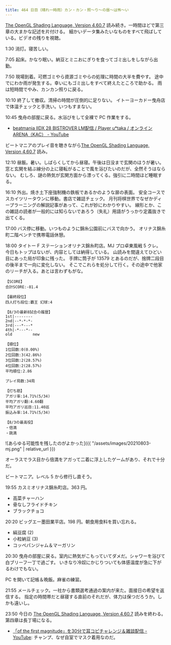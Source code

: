 ```yaml
---
title: 464 日目（晴れ一時雨）カン・カン・照～り～の昼～は怖～い
---
```


[The OpenGL Shading Language, Version 4.60.7][glsl460] 読み続き。一時間ほどで第三章の大まかな記述を片付ける。
細かいデータ集みたいなものをすべて飛ばしている。ビデオの残りを視聴。

1:30 消灯。寝苦しい。

7:05 起床。かなり眠い。納豆とミニおにぎりを食ってゴミ出しをしながら出勤。

7:50 現場到着。可燃ゴミやら資源ゴミやらの処理に時間の大半を費やす。
途中でにわか雨が発生する。幸いにもゴミ出しをすべて終えたところで助かる。
雨は短時間でやみ、カンカン照りに戻る。

10:10 終了して撤収。清掃の時間が圧倒的に足りない。
イトーヨーカドー曳舟店で体温チェックと手洗い。いつもすまない。

10:45 曳舟の部屋に戻る。水浴びをして全裸で PC 作業をする。

* [beatmania IIDX 28 BISTROVER LM配信 / Player u*taka / オンラインARENA（KAC） - YouTube](https://www.youtube.com/watch?v=Qr5m1W24s78)

ビートマニアのプレイ音を聴きながら[The OpenGL Shading Language, Version 4.60.7][glsl460] 読み。

12:10 昼飯。暑い。しばらくしてから昼寝。午後は日没まで玄関のほうが暑い。
窓と玄関を結ぶ線分の上に寝転がることで風を浴びたいのだが、全然そうはならない。
むしろ、謎の熱気が玄関方面から漂ってくる。強引に二時間ほど睡眠する。

16:10 外出。焼き土下座強制機の鉄板であるかのような扉の表面。
安全コースでスカイツリータウンに移動。書店で雑誌チェック。
月刊将棋世界でなぜかディープラーニングの解説記事があって、これが妙にわかりやすい。
線形とか、この雑誌の読者が一般的には知らないであろう（失礼）用語がうっかり定義抜きで出てくる。

17:00 バス停に移動。いつものように錦糸公園前にバスで向かう。
オリナス錦糸町二階ベンチで携帯電話休憩。

18:00 タイトー F ステーションオリナス錦糸町店。MJ プロ卓東風戦 5 クレ。
今日もトップはないが、内容としては納得している。
山読みを間違えてひどい目にあった局が印象に残った。
手牌に筒子が 13579 とあるのだが、捨牌二段目の後半まで一向に変化しない。
そこでこれらを処分して行く。その途中で他家のリーチが入る。あとは言わずもがな。

```text
【SCORE】
合計SCORE:-81.4

【最終段位】
四人打ち段位:覇王 幻球:4

【8/3の最新8試合の履歴】
1st|--------
2nd|--*-*-*-
3rd|---*---*
4th|-*---*--
old         new

【順位】
1位回数:0(0.00%)
2位回数:3(42.86%)
3位回数:2(28.57%)
4位回数:2(28.57%)
平均順位:2.86

プレイ局数:34局

【打ち筋】
アガリ率:14.71%(5/34)
平均アガリ翻:4.60翻
平均アガリ巡目:11.40巡
振込み率:14.71%(5/34)

【8/3の最高役】
・倍満
・跳満
```

![あらゆる可能性を残したのがよかった]({{ "/assets/images/20210803-mj.png" | relative_url }})

オーラスでラス目から倍満をアガって二着に浮上したゲームがあり、それで十分だ。

ビートマニア。レベル 5 から修行し直そう。

19:55 カスミオリナス錦糸町店。363 円。

* 高菜チャーハン
* 骨なしフライドチキン
* ブラックチョコ

20:20 ビッグエー墨田業平店。198 円。朝食用食料を買い忘れる。

* 絹豆腐 (2)
* 小粒納豆 (3)
* コッペパンジャム＆マーガリン

20:30 曳舟の部屋に戻る。室内に熱気がこもっていてダメだ。シャワーを浴びて白ブリーフ一丁で過ごす。
いきなり冷奴にかじりついても体感温度が急に下がるわけでもない。

PC を開いて記帳＆晩飯。麻雀の練習。

21:55 メールチェック。一社から書類選考通過の案内が来た。面接日の希望を返信する。
指定の時間帯だと昼寝する直前のそれだが、体力は保つだろうか。しかも遠いし。

23:50 今日の [The OpenGL Shading Language, Version 4.60.7][glsl460] 読みを終わる。第四章は長丁場になる。

* [「of the first magnitude」を30分で耳コピチャレンジ＆雑談配信 - YouTube](https://www.youtube.com/watch?v=KVgcKX5wOu4):
  チャンプ、なぜ自室でマスク着用なのだ。

[glsl460]: https://www.khronos.org/registry/OpenGL/specs/gl/GLSLangSpec.4.60.html
